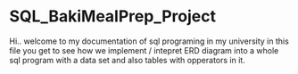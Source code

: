 # SQL_BakiMealPrep_Project
Hi..
welcome to my documentation of sql programing in my university
in this file you get to see how we implement / intepret ERD diagram into a whole sql program
with a data set and also tables with opperators in it.

